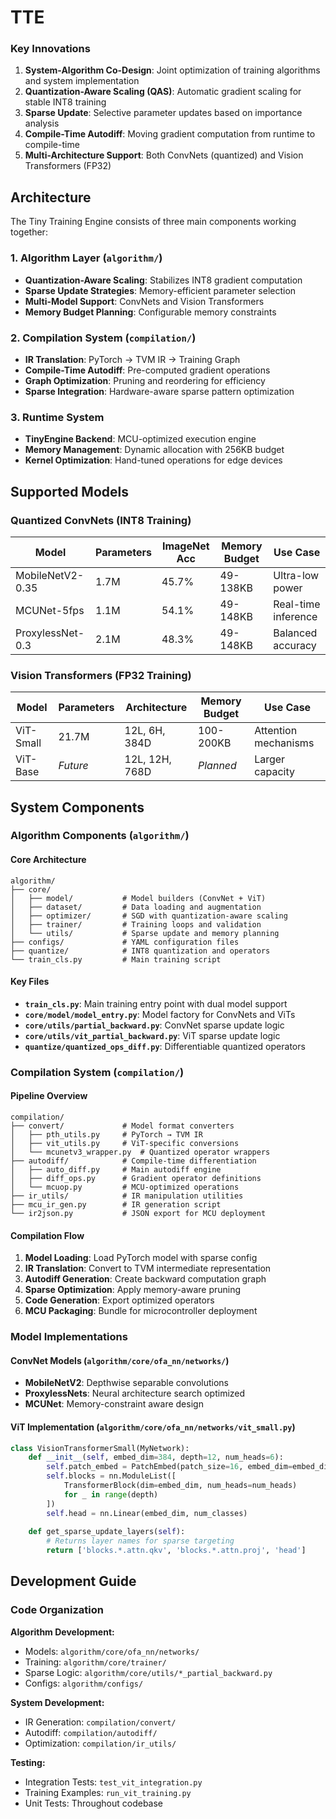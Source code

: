 # TTE

### Key Innovations

1. **System-Algorithm Co-Design**: Joint optimization of training algorithms and system implementation
2. **Quantization-Aware Scaling (QAS)**: Automatic gradient scaling for stable INT8 training
3. **Sparse Update**: Selective parameter updates based on importance analysis
4. **Compile-Time Autodiff**: Moving gradient computation from runtime to compile-time
5. **Multi-Architecture Support**: Both ConvNets (quantized) and Vision Transformers (FP32)

## Architecture

The Tiny Training Engine consists of three main components working together:

### 1. Algorithm Layer (`algorithm/`)
- **Quantization-Aware Scaling**: Stabilizes INT8 gradient computation
- **Sparse Update Strategies**: Memory-efficient parameter selection
- **Multi-Model Support**: ConvNets and Vision Transformers
- **Memory Budget Planning**: Configurable memory constraints

### 2. Compilation System (`compilation/`)
- **IR Translation**: PyTorch → TVM IR → Training Graph
- **Compile-Time Autodiff**: Pre-computed gradient operations
- **Graph Optimization**: Pruning and reordering for efficiency
- **Sparse Integration**: Hardware-aware sparse pattern optimization

### 3. Runtime System
- **TinyEngine Backend**: MCU-optimized execution engine
- **Memory Management**: Dynamic allocation with 256KB budget
- **Kernel Optimization**: Hand-tuned operations for edge devices

## Supported Models

### Quantized ConvNets (INT8 Training)
| Model | Parameters | ImageNet Acc | Memory Budget | Use Case |
|-------|------------|--------------|---------------|----------|
| MobileNetV2-0.35 | 1.7M | 45.7% | 49-138KB | Ultra-low power |
| MCUNet-5fps | 1.1M | 54.1% | 49-148KB | Real-time inference |
| ProxylessNet-0.3 | 2.1M | 48.3% | 49-148KB | Balanced accuracy |

### Vision Transformers (FP32 Training)
| Model | Parameters | Architecture | Memory Budget | Use Case |
|-------|------------|--------------|---------------|----------|
| ViT-Small | 21.7M | 12L, 6H, 384D | 100-200KB | Attention mechanisms |
| ViT-Base | *Future* | 12L, 12H, 768D | *Planned* | Larger capacity |

## System Components

### Algorithm Components (`algorithm/`)

#### Core Architecture
```
algorithm/
├── core/
│   ├── model/           # Model builders (ConvNet + ViT)
│   ├── dataset/         # Data loading and augmentation
│   ├── optimizer/       # SGD with quantization-aware scaling
│   ├── trainer/         # Training loops and validation
│   └── utils/           # Sparse update and memory planning
├── configs/             # YAML configuration files
├── quantize/            # INT8 quantization and operators
└── train_cls.py         # Main training script
```

#### Key Files
- **`train_cls.py`**: Main training entry point with dual model support
- **`core/model/model_entry.py`**: Model factory for ConvNets and ViTs
- **`core/utils/partial_backward.py`**: ConvNet sparse update logic
- **`core/utils/vit_partial_backward.py`**: ViT sparse update logic
- **`quantize/quantized_ops_diff.py`**: Differentiable quantized operators

### Compilation System (`compilation/`)

#### Pipeline Overview
```
compilation/
├── convert/             # Model format converters
│   ├── pth_utils.py     # PyTorch → TVM IR
│   ├── vit_utils.py     # ViT-specific conversions
│   └── mcunetv3_wrapper.py  # Quantized operator wrappers
├── autodiff/            # Compile-time differentiation
│   ├── auto_diff.py     # Main autodiff engine
│   ├── diff_ops.py      # Gradient operator definitions
│   └── mcuop.py         # MCU-optimized operations
├── ir_utils/            # IR manipulation utilities
├── mcu_ir_gen.py        # IR generation script
└── ir2json.py           # JSON export for MCU deployment
```

#### Compilation Flow
1. **Model Loading**: Load PyTorch model with sparse config
2. **IR Translation**: Convert to TVM intermediate representation
3. **Autodiff Generation**: Create backward computation graph
4. **Sparse Optimization**: Apply memory-aware pruning
5. **Code Generation**: Export optimized operators
6. **MCU Packaging**: Bundle for microcontroller deployment

### Model Implementations

#### ConvNet Models (`algorithm/core/ofa_nn/networks/`)
- **MobileNetV2**: Depthwise separable convolutions
- **ProxylessNets**: Neural architecture search optimized
- **MCUNet**: Memory-constraint aware design

#### ViT Implementation (`algorithm/core/ofa_nn/networks/vit_small.py`)
```python
class VisionTransformerSmall(MyNetwork):
    def __init__(self, embed_dim=384, depth=12, num_heads=6):
        self.patch_embed = PatchEmbed(patch_size=16, embed_dim=embed_dim)
        self.blocks = nn.ModuleList([
            TransformerBlock(dim=embed_dim, num_heads=num_heads)
            for _ in range(depth)
        ])
        self.head = nn.Linear(embed_dim, num_classes)
    
    def get_sparse_update_layers(self):
        # Returns layer names for sparse targeting
        return ['blocks.*.attn.qkv', 'blocks.*.attn.proj', 'head']
```

## Development Guide

### Code Organization

**Algorithm Development:**
- Models: `algorithm/core/ofa_nn/networks/`
- Training: `algorithm/core/trainer/`
- Sparse Logic: `algorithm/core/utils/*_partial_backward.py`
- Configs: `algorithm/configs/`

**System Development:**
- IR Generation: `compilation/convert/`
- Autodiff: `compilation/autodiff/`
- Optimization: `compilation/ir_utils/`

**Testing:**
- Integration Tests: `test_vit_integration.py`
- Training Examples: `run_vit_training.py`
- Unit Tests: Throughout codebase
